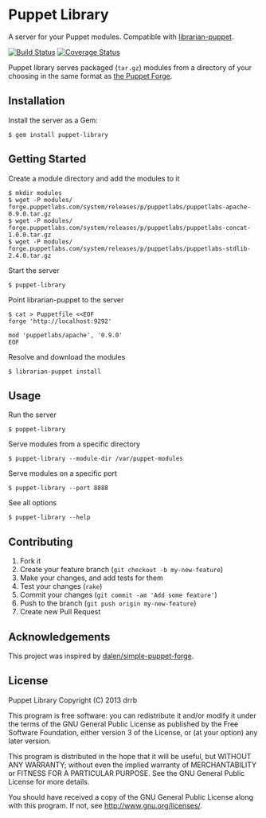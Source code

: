 # Puppet Library

A server for your Puppet modules. Compatible with [librarian-puppet](http://librarian-puppet.com).

[![Build Status](https://travis-ci.org/drrb/puppet-library.png?branch=master)](https://travis-ci.org/drrb/puppet-library)
[![Coverage Status](https://coveralls.io/repos/drrb/puppet-library/badge.png)](https://coveralls.io/r/drrb/puppet-library)

Puppet library serves packaged (`tar.gz`) modules from a directory of your choosing in the same format as [the Puppet Forge](http://forge.puppetlabs.com).

## Installation

Install the server as a Gem:

    $ gem install puppet-library

## Getting Started

Create a module directory and add the modules to it

    $ mkdir modules
    $ wget -P modules/ forge.puppetlabs.com/system/releases/p/puppetlabs/puppetlabs-apache-0.9.0.tar.gz
    $ wget -P modules/ forge.puppetlabs.com/system/releases/p/puppetlabs/puppetlabs-concat-1.0.0.tar.gz
    $ wget -P modules/ forge.puppetlabs.com/system/releases/p/puppetlabs/puppetlabs-stdlib-2.4.0.tar.gz

Start the server

    $ puppet-library

Point librarian-puppet to the server

    $ cat > Puppetfile <<EOF
    forge 'http://localhost:9292'

    mod 'puppetlabs/apache', '0.9.0'
    EOF

Resolve and download the modules

    $ librarian-puppet install

## Usage

Run the server

    $ puppet-library

Serve modules from a specific directory

    $ puppet-library --module-dir /var/puppet-modules

Serve modules on a specific port

    $ puppet-library --port 8888

See all options

    $ puppet-library --help

## Contributing

1. Fork it
2. Create your feature branch (`git checkout -b my-new-feature`)
3. Make your changes, and add tests for them
4. Test your changes (`rake`)
5. Commit your changes (`git commit -am 'Add some feature'`)
6. Push to the branch (`git push origin my-new-feature`)
7. Create new Pull Request

## Acknowledgements

This project was inspired by [dalen/simple-puppet-forge](https://github.com/dalen/simple-puppet-forge).

## License

Puppet Library
Copyright (C) 2013 drrb

This program is free software: you can redistribute it and/or modify
it under the terms of the GNU General Public License as published by
the Free Software Foundation, either version 3 of the License, or
(at your option) any later version.

This program is distributed in the hope that it will be useful,
but WITHOUT ANY WARRANTY; without even the implied warranty of
MERCHANTABILITY or FITNESS FOR A PARTICULAR PURPOSE.  See the
GNU General Public License for more details.

You should have received a copy of the GNU General Public License
along with this program.  If not, see <http://www.gnu.org/licenses/>.
